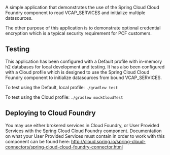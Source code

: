 A simple application that demonstrates the use of the Spring Cloud Cloud Foundry component to read VCAP_SERVICES and initialize multiple datasources. 

The other purpose of this application is to demonstrate optional credential encryption which is a typical security requirement for PCF customers.


## Testing

This application has been configured with a Default profile with in-memory h2 databases for local development and testing. It has also been configured with a Cloud profile which is designed to use the Spring Cloud Cloud Foundry component to initialize datasources from bound VCAP_SERVICES. 

To test using the Default, local profile:
`./gradlew test`

To test using the Cloud profile: 
`./gradlew mockCloudTest`


## Deploying to Cloud Foundry

You may use either brokered services in Cloud Foundry, or User Provided Services with the Spring Cloud Cloud Foundry component. Documentation on what your User Provided Services must contain in order to work with this component can be found here: http://cloud.spring.io/spring-cloud-connectors/spring-cloud-cloud-foundry-connector.html
 